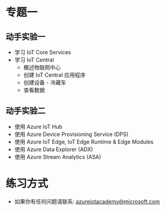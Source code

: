 # **专题一**
## **动手实验一**

   - 学习 IoT Core Services 
   - 学习 IoT Central
      - 概述物联网中心
      - 创建 IoT Central 应用程序
      - 创建设备 - 冷藏车
      - 查看数据

## **动手实验二**

   - 使用 Azure IoT Hub
   - 使用 Azure Device Provisioning Service (DPS)
   - 使用 Azure IoT Edge, IoT Edge Runtime & Edge Modules
   - 使用 Azure Data Explorer (ADX)
   - 使用 Azure Stream Analytics (ASA)


# **练习方式**

- 如果你有任何问题请联系: azureiotacademy@microsoft.com
